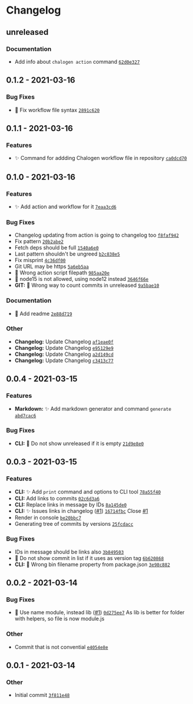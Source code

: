 # Changelog

## unreleased

### Documentation

- Add info about `chalogen action` command [`62d0e327`](https://github.com/AlexxNB/chalogen/commit/62d0e32764c83ec3339b48e7a880ba30b822fa15)

## 0.1.2 - 2021-03-16

### Bug Fixes

- 🐛 Fix workflow file syntax [`2891c620`](https://github.com/AlexxNB/chalogen/commit/2891c620b4b29faa28cf40d481cec94552ddff07)

## 0.1.1 - 2021-03-16

### Features

- ✨ Command for addding Chalogen workflow file in repository [`ca0dcd70`](https://github.com/AlexxNB/chalogen/commit/ca0dcd700f8808c6ca8ddf664055cb405fddcb57)

## 0.1.0 - 2021-03-16

### Features

- ✨ Add action and workflow for it [`7eaa3cd6`](https://github.com/AlexxNB/chalogen/commit/7eaa3cd63878db6deabaa1a291de426a63cd8cf1)

### Bug Fixes

- Changelog updating from action is going to changelog too [`f8faf942`](https://github.com/AlexxNB/chalogen/commit/f8faf94215e1e407f2bfae2e4022d405d441fdeb)
- Fix pattern [`20b2abe2`](https://github.com/AlexxNB/chalogen/commit/20b2abe2ba2c0d1c534ffabef254903905ce5eb2)
- Fetch deps should be full [`1540a6e0`](https://github.com/AlexxNB/chalogen/commit/1540a6e08cfe4fc0b2b3f1719643ce81b6c1ccb6)
- Last pattern shouldn't be ungreed [`b2c838e5`](https://github.com/AlexxNB/chalogen/commit/b2c838e574b02f790720cfab78fa36fe704b0602)
- Fix misprint [`4c36df00`](https://github.com/AlexxNB/chalogen/commit/4c36df007b7f2a8cfe6b1dd19b08c4915e90f4a4)
- Git URL may be https [`5a6eb5aa`](https://github.com/AlexxNB/chalogen/commit/5a6eb5aa26e65e301b81fbda98f83f6e969ea8c0)
- 🐛 Wrong action script filepath [`985aa20e`](https://github.com/AlexxNB/chalogen/commit/985aa20ec9089996107239b543703f3f096ff2be)
- 🐛 node15 is not allowed, using node12 instead [`3646f66e`](https://github.com/AlexxNB/chalogen/commit/3646f66e02d7dede5775cafd22dc5620d20ffa15)
- **GIT:** 🐛 Wrong way to count commits in unreleased [`9a5bae10`](https://github.com/AlexxNB/chalogen/commit/9a5bae105b2947bef2bb85185308c5625246f4ee)

### Documentation

- 📝 Add readme [`2e88d719`](https://github.com/AlexxNB/chalogen/commit/2e88d7195e78a806594fb0bbab6c6e0b4815f1c4)

### Other

- **Changelog:** Update Changelog [`af1eae0f`](https://github.com/AlexxNB/chalogen/commit/af1eae0f1d2283c139f097c2eb79bf9fabec116b)
- **Changelog:** Update Changelog [`e95129e9`](https://github.com/AlexxNB/chalogen/commit/e95129e903d21ee32239014a64572cb750448e9a)
- **Changelog:** Update Changelog [`a2d149cd`](https://github.com/AlexxNB/chalogen/commit/a2d149cd5d7cc2dec99a5b31600d5821e5e0cf7f)
- **Changelog:** Update Changelog [`c3413c77`](https://github.com/AlexxNB/chalogen/commit/c3413c7783cc433a3b45e388c2d20c9b7a83f766)

## 0.0.4 - 2021-03-15

### Features

- **Markdown:** ✨ Add markdown generator and command `generate` [`abd7cac6`](https://github.com/AlexxNB/chalogen/commit/abd7cac6a698b4402af22a5593e5c7e93a4bfd64)

### Bug Fixes

- **CLI:** 🐛 Do not show unreleased if it is empty [`21d9e8e0`](https://github.com/AlexxNB/chalogen/commit/21d9e8e0cdf0f63775af36bd6f54193264041e5b)

## 0.0.3 - 2021-03-15

### Features

- **CLI:** ✨ Add `print` command and options to CLI tool [`78a55f40`](https://github.com/AlexxNB/chalogen/commit/78a55f408ff3af4449fa4f3222897aa2f7f2353b)
- **CLI:** Add links to commits [`02c6d3a6`](https://github.com/AlexxNB/chalogen/commit/02c6d3a6c9b99f702840ac7d2f984def4a5e250d)
- **CLI:** Replace links in message by IDs [`8a145de0`](https://github.com/AlexxNB/chalogen/commit/8a145de0c423529264e3ff157e01dfbd233c8a63)
- **CLI:** ✨ Issues links in changelog ([#1](https://github.com/AlexxNB/chalogen/issues/1)) [`16714fbc`](https://github.com/AlexxNB/chalogen/commit/16714fbc070665cf9109dd5e99533489af71b61c)
Close [#1](https://github.com/AlexxNB/chlogen/issues/1)
- Render in console [`be20bbc7`](https://github.com/AlexxNB/chalogen/commit/be20bbc74dd83eb1ffb694bd6afd04b82168ba9f)
- Generating tree of commits by versions [`25fcdacc`](https://github.com/AlexxNB/chalogen/commit/25fcdacccc0a2beb6f65e1b7e65255421604c177)

### Bug Fixes

- IDs in message should be links also [`3b849503`](https://github.com/AlexxNB/chalogen/commit/3b8495031db234aa680425ad1ef47b92a561510f)
- 🐛 Do not show commit in list if it uses as version tag [`6b620868`](https://github.com/AlexxNB/chalogen/commit/6b620868e2b1af40d409903970a074d185b472ad)
- **CLI:** 🐛 Wrong bin filename property from package.json [`3e98c882`](https://github.com/AlexxNB/chalogen/commit/3e98c8823b02563192cbccf98d8076c8be041c13)

## 0.0.2 - 2021-03-14

### Bug Fixes

- 🐛 Use name module, instead lib ([#1](https://github.com/AlexxNB/chalogen/issues/1)) [`0d275ee7`](https://github.com/AlexxNB/chalogen/commit/0d275ee7b02e237b777ff5cba273cce447d32ff9)
As lib is better for folder with helpers, so file is now module.js

### Other

- Commit that is not convential [`e4054e8e`](https://github.com/AlexxNB/chalogen/commit/e4054e8ef10f8aa65aa73447ec3341002ae1d5c7)

## 0.0.1 - 2021-03-14

### Other

- Initial commit [`3f811e48`](https://github.com/AlexxNB/chalogen/commit/3f811e48de72ff4bb9f08853079b677e3034c762)